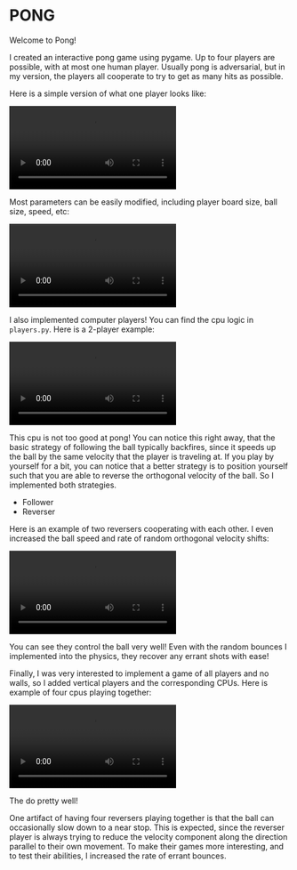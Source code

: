 # PONG

Welcome to Pong!

I created an interactive pong game using pygame.  Up to four players are possible, with at most one human player. Usually pong is adversarial, but in my version, the players all cooperate to try to get as many hits as possible. 

Here is a simple version of what one player looks like:

![](figures/1p_demo.mov)

Most parameters can be easily modified, including player board size, ball size, speed, etc:

![](figures/adjusted_parameters.mov)

I also implemented computer players! You can find the cpu logic in `players.py`. Here is a 2-player example:

![](figures/2p_withcpu_example.mov)

This cpu is not too good at pong! You can notice this right away, that the basic strategy of following the ball typically backfires, since it speeds up the ball by the same velocity that the player is traveling at.  If you play by yourself for a bit, you can notice that a better strategy is to position yourself such that you are able to reverse the orthogonal velocity of the ball. So I implemented both strategies. 

* Follower
* Reverser

Here is an example of two reversers cooperating with each other. I even increased the ball speed and rate of random orthogonal velocity shifts:

![](figures/2cpu_reversers.mov)

You can see they control the ball very well! Even with the random bounces I implemented into the physics, they recover any errant shots with ease!


Finally, I was very interested to implement a game of all players and no walls, so I added vertical players and the corresponding CPUs. Here is example of four cpus playing together:

![](figures/4cpu_example.mov)


The do pretty well!

One artifact of having four reversers playing together is that the ball can occasionally slow down to a near stop. This is expected, since the reverser player is always trying to reduce the velocity component along the direction parallel to their own movement.  To make their games more interesting, and to test their abilities, I increased the rate of errant bounces. 




